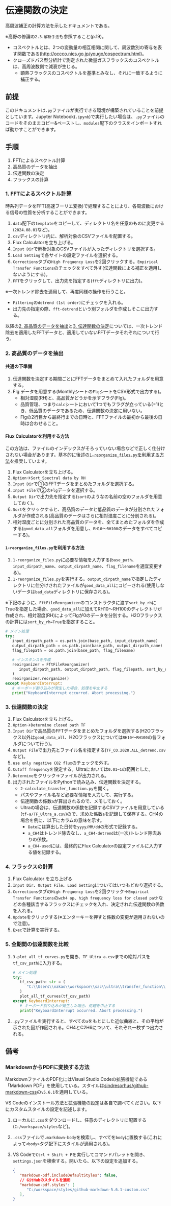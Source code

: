 # 伝達関数の決定

高周波補正の計算方法を示したドキュメントである。

※高野の修論の`2.3.解析手法`も参照すること(p.19)。

- コスペクトルとは、2つの変動量の相互相関に関して、周波数別の寄与を表す関数である(<http://occco.nies.go.jp/yougo/cospectrum.html>)。
- クローズドパス型分析計で測定された微量ガスフラックスのコスペクトルは、高周波数側で減衰が生じる。
  - 顕熱フラックスのコスペクトルを基準とみなし、それに一致するように補正する。

## 前提

このドキュメントは`.py`ファイルが実行できる環境が構築されていることを前提としています。Jupyter Notebook(`.ipynb`)で実行したい場合は、`.py`ファイルのコードをそのままコピー&ペーストし、`modules`配下のクラスをインポートすれば動かすことができます。

## 手順

1. FFTによるスペクトル計算
2. 高品質のデータを抽出
3. 伝達関数の決定
4. フラックスの計算

### 1. FFTによるスペクトル計算

時系列データをFFT(高速フーリエ変換)で処理することにより、各周波数における信号の性質を分析することができます。

1. `data`配下の`template`をコピーして、ディレクトリ名を任意のものに変更する(`2024.08.01`など)。
2. `csv`ディレクトリ内に、解析対象のCSVファイルを配置する。
3. Flux Calculatorを立ち上げる。
4. `Input Dir`で解析対象のCSVファイルが入ったディレクトリを選択する。
5. `Load Setting`で各サイトの設定ファイルを選択する。
6. `Corrections`タブの`High Frequency Loss`を2回クリックする。`Empirical Transfer Functions`のチェックをすべて外す(伝達関数による補正を適用しないようにする)。
7. `FFT`をクリックして、出力先を指定する(`fft`ディレクトリに出力)。

※一次トレンド除去を適用して、再度同様の操作を行うこと。

- `Filtering`の`detrend (1st order)`にチェックを入れる。
- 出力先の指定の際、`fft-detrend`という別フォルダを作成しそこに出力する。

以降の[2. 高品質のデータを抽出](#2-高品質のデータを抽出)と[3. 伝達関数の決定](#3-伝達関数の決定)については、一次トレンド除去を適用したFFTデータと、適用していないFFTデータそれぞれについて行う。

### 2. 高品質のデータを抽出

#### 共通の下準備

1. 伝達関数を決定する期間ごとにFFTデータをまとめて入れたフォルダを用意する。
2. Flg データを用意する(Monthlyシートの`Flg`シートをCSV形式で出力する)。
   - 相対湿度(RH)と、高品質かどうかを示すフラグ(Flg)。
   - 品質管理、つまり`calc`シートにおいて1つでもフラグが立っている(=1)とき、低品質のデータであるため、伝達関数の決定に用いない。
   - Flgの2行目から最終行までの日時と、FFTファイルの最初から最後の日時は合わせること。

#### Flux Calculatorを利用する方法

この方法は、ファイルのインデックスがそろっていない場合などで正しく仕分けされない場合があります。基本的に後述の[`1-reorganize_files.py`を利用する方法](#1-reorganize_filespyを利用する方法)を推奨しています。

1. Flux Calculatorを立ち上げる。
2. `Option`→`Sort Spectral data by RH`
3. `Input Dir`で①のFFTデータをまとめたフォルダを選択する。
4. `Input File`で②の`Flg`データを選択する。
5. `Output Dir`で出力先を指定する(`sort`のようなの名前の空のフォルダを用意しておく)。
6. `Sort`をクリックすると、高品質のデータと低品質のデータが分別されたフォルダが作成される(高品質のデータはさらに相対湿度ごとに分別される)。
7. 相対湿度ごとに分別された高品質のデータを、全てまとめたフォルダを作成する(`good_data_all`フォルダを用意し、`RH10`～`RH100`のデータをすべてコピーする)。

#### `1-reorganize_files.py`を利用する方法

1. `1-reorganize_files.py`に必要な情報を入力する(`base_path`、`input_dirpath_name`、`output_dirpath_name`、`flag_filename`を適宜変更する)。
2. `1-reorganize_files.py`を実行する。`output_dirpath_name`で指定したディレクトリに仕分けされたファイルが`good_data_all`にコピーされる(使用しないデータは`bad_data`ディレクトリに保存される)。

※下記のように、`FftFileReorganizer`のコンストラクタに渡す`sort_by_rh`にTrueを指定した場合、`good_data_all`に加えてRH10～RH100のディレクトリが作成され、相対湿度(RH)によってFlgが0のデータを分別する。H2Oフラックスの計算には`sort_by_rh=True`を指定すること。

```python
# メイン処理
try:
   input_dirpath_path = os.path.join(base_path, input_dirpath_name)
   output_dirpath_path = os.path.join(base_path, output_dirpath_name)
   flag_filepath = os.path.join(base_path, flag_filename)

   # インスタンスを作成
   reoirganizer = FftFileReorganizer(
      input_dirpath_path, output_dirpath_path, flag_filepath, sort_by_rh=True
   )
   reoirganizer.reorganize()
except KeyboardInterrupt:
   # キーボード割り込みが発生した場合、処理を中止する
   print("KeyboardInterrupt occurred. Abort processing.")
```

### 3. 伝達関数の決定

1. Flux Calculatorを立ち上げる。
2. `Option`→`Determine closed path TF`
3. `Input Dir`で高品質のFFTデータをまとめたフォルダを選択する(H2Oフラックス以外は`good_data_all`、H2Oフラックスについては`RH10`～`RH100`の各フォルダについて行う)。
4. `Output File`で出力先とファイル名を指定する(`TF_CO.2020.ALL_detrend.csv`など)。
5. `use only negative CO2 flux`のチェックを外す。
6. `Cutoff frequency`を設定する。Ultraにおいては`0.01~1`の範囲とした。
7. `Determine`をクリック→ファイルが出力される。
8. 出力されたファイルをPythonで読み込み、伝達関数を決定する。
   - `2-calculate_transfer_function.py`を開く。
   - パスやファイル名など必要な情報を入力して、実行する。
   - 伝達関数の係数`a`が算出されるので、メモしておく。
   - Ultraの場合は、伝達関数の係数を記録するCSVファイルを用意している(`tf-a/TF_Ultra_a.csv`)ので、求めた係数`a`を記録して保存する。CH4の場合を例に、以下にカラムの意味を示す。
     - `Date`には算出した日付を`yyyy/MM/dd`の形式で記録する。
     - `a_CH4`はトレンド除去なし、`a_CH4-detrend`は(一次)トレンド除去ありの係数。
     - `a_CH4-used`には、最終的にFlux Calculatorの設定ファイルに入力する値を記録する。

### 4. フラックスの計算

1. Flux Calculator を立ち上げる
2. `Input Dir`、`Output File`、`Load Setting`についてはいつもどおり選択する。
3. `Corrections`タブの`High Frequency Loss`を2回クリック→`Empirical Transfer Functions`の`wch4 op`、`high frequency loss for closed path`などの各種該当するフラックスにチェックを入れ、決定された伝達関数の係数を入れる。
4. `Update`をクリックする(※エンターキーを押すと係数の変更が適用されないので注意)。
5. `Exec`で計算を実行する。

### 5. 全期間の伝達関数を比較

1. `3-plot_all_tf_curves.py`を開き、`TF_Ultra_a.csv`までの絶対パスを`tf_csv_path`に入力する。

   ```python
   # メイン処理
   try:
      tf_csv_path: str = (
         "C:\\Users\\nakao\\workspace\\sac\\ultra\\transfer_function\\tf-a\\TF_Ultra_a.csv"
      )
      plot_all_tf_curves(tf_csv_path)
   except KeyboardInterrupt:
      # キーボード割り込みが発生した場合、処理を中止する
      print("KeyboardInterrupt occurred. Abort processing.")
   ```

2. `.py`ファイルを実行すると、すべての`a`をもとにした近似曲線と、その平均が示された図が作図される。CH4とC2H6について、それぞれ一枚ずつ出力される。

## 備考

### MarkdownからPDFに変換する方法

MarkdownファイルのPDF化にはVisual Studio Codeの拡張機能である「Markdown PDF」を使用している。スタイルは[sindresorhus/github-markdown-css](https://github.com/sindresorhus/github-markdown-css)の`v5.6.1`を適用している。

VS Codeのインストール方法と拡張機能の設定は各自で調べてください。以下にカスタムスタイルの設定を記述します。

1. ローカルに`.css`をダウンロードし、任意のディレクトリに配置する(`C:/workspace/styles`など)。
2. `.css`ファイルで`.markdown-body`を検索し、すべてを`body`に置換する(これによって`<body>`タグ配下にスタイルが適用される)。
3. VS Codeで`Ctrl + Shift + P`を実行してコマンドパレットを開き、`settings.json`を検索する。開いたら、以下の設定を追加する。

   ```json
   {
      "markdown-pdf.includeDefaultStyles": false,
      // GitHubのスタイルを適用
      "markdown-pdf.styles": [
         "C:/workspace/styles/github-markdown-5.6.1-custom.css"
      ],
   }
   ```
